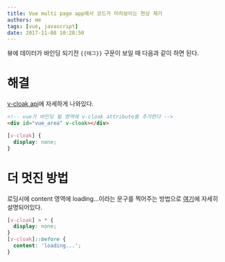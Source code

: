 ```yaml
---
title: Vue multi page app에서 코드가 미리보이는 현상 제거
authors: me
tags: [vue, javascript]
date: 2017-11-08 10:28:50
---
```


뷰에 데이터가 바인딩 되기전 `{{태그}}` 구문이 보일 때 다음과 같이 하면 된다.

# 해결

[v-cloak api](https://vuejs.org/v2/api/#v-cloak)에 자세하게 나와있다.

```html
<!-- vue가 바인딩 될 영역에 v-cloak attribute를 추가한다 -->
<div id="vue_area" v-cloak></div>
```

```css
[v-cloak] {
  display: none;
}
```

# 더 멋진 방법

로딩시에 content 영역에 loading...이라는 문구를 찍어주는 방법으로
[여기](https://medium.com/vuejs-tips/v-cloak-45a05da28dc4)에 자세히 설명되어있다.

```css
[v-cloak] > * {
  display: none;
}
[v-cloak]::before {
  content: 'loading...';
}
```

